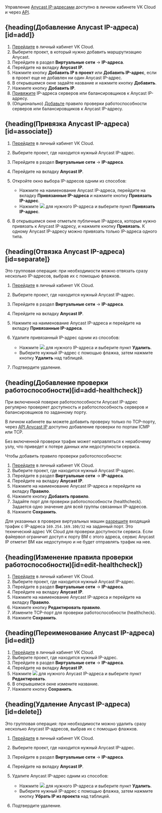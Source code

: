 Управление [Anycast IP-адресами](../../../concepts/ips-and-inet#anycast-ip) доступно в личном кабинете VK Cloud и через [API](/ru/tools-for-using-services/api/api-spec/api-anycast).

## {heading(Добавление Anycast IP-адреса)[id=add]}

1. [Перейдите](https://msk.cloud.vk.com/app/) в личный кабинет VK Cloud.
1. Выберите проект, в который нужно добавить маршрутизацию Anycast.
1. Перейдите в раздел **Виртуальные сети** → **IP-адреса**.
1. Перейдите на вкладку **Anycast IP**.
1. Нажмите кнопку **Добавить IP в проект** или **Добавить IP-адрес**, если в проект еще не добавлен ни один Anycast IP-адрес.
1. В открывшемся окне задайте название и нажмите кнопку **Добавить**.
1. Нажмите кнопку **Добавить IP**.
1. [Привяжите](#associate) IP-адреса серверов или балансировщиков к Anycast IP-адресу.
1. (Опционально) [Добавьте](#add-healthcheck) правило проверки работоспособности серверов или балансировщиков к Anycast IP-адресу.

## {heading(Привязка Anycast IP-адреса)[id=associate]}

1. [Перейдите](https://msk.cloud.vk.com/app/) в личный кабинет VK Cloud.
1. Выберите проект, где находится нужный Anycast IP-адрес.
1. Перейдите в раздел **Виртуальные сети** → **IP-адреса**.
1. Перейдите на вкладку **Anycast IP**.
1. Откройте окно выбора IP-адресов одним из способов:

   - Нажмите на наименование Anycast IP-адреса, перейдите на вкладку **Привязанные IP-адреса** и нажмите кнопку **Привязать IP-адрес**.
   - Нажмите ![ ](/ru/assets/more-icon.svg "inline") для нужного IP-адреса и выберите пункт **Привязать IP-адрес**.
1. В открывшемся окне отметьте публичные IP-адреса, которые нужно привязать к Anycast IP-адресу, и нажмите кнопку **Привязать**. К одному Anycast IP-адресу можно привязать только IP-адреса одного типа. 

## {heading(Отвязка Anycast IP-адреса)[id=separate]}

Это групповая операция: при необходимости можно отвязать сразу несколько IP-адресов, выбрав их с помощью флажков.

1. [Перейдите](https://msk.cloud.vk.com/app/) в личный кабинет VK Cloud.
1. Выберите проект, где находится нужный Anycast IP-адрес.
1. Перейдите в раздел **Виртуальные сети** → **IP-адреса**.
1. Перейдите на вкладку **Anycast IP**.
1. Нажмите на наименование Anycast IP-адреса и перейдите на вкладку **Привязанные IP-адреса**.
1. Удалите привязанный IP-адрес одним из способов:

   - Нажмите ![ ](/ru/assets/more-icon.svg "inline") для нужного IP-адреса и выберите пункт **Удалить**.
   - Выберите нужный IP-адрес с помощью флажка, затем нажмите кнопку **Удалить** над таблицей.
1. Подтвердите удаление.

## {heading(Добавление проверки работоспособности)[id=add-healthcheck]}

При включенной поверке работоспособности Anycast IP-адрес регулярно проверяет доступность и работоспособность серверов и балансировщиков по заданному порту. 

В личном кабинете вы можете добавить проверку только по TCP-порту, через [API Anycast IP](/ru/tools-for-using-services/api/api-spec/api-anycast) доступно добавление проверки по портам ICMP или TCP.

<warn>

Без включенной проверки трафик может направляться к нерабочему узлу, что приведет к потере данных или недоступности сервиса.

</warn>

Чтобы добавить правило проверки работоспособности:

1. [Перейдите](https://msk.cloud.vk.com/app/) в личный кабинет VK Cloud.
1. Выберите проект, где находится нужный Anycast IP-адрес.
1. Перейдите в раздел **Виртуальные сети** → **IP-адреса**.
1. Перейдите на вкладку **Anycast IP**.
1. Нажмите на наименование Anycast IP-адреса и перейдите на вкладку **Правило**.
1. Нажмите кнопку **Добавить правило**.
1. Задайте порт для проверки работоспособности (healthcheck). Задается одно значение для всей группы связанных IP-адресов.
1. Нажмите **Сохранить**.

Для указанных в проверке виртуальных машин [разрешите](../../secgroups) входящий трафик с IP-адреса `169.254.169.100/32` на заданный порт. Это технический адрес VK Cloud для проверки доступности сервиса. Если файервол ограничит доступ к порту ВМ с этого адреса, сервис Anycast IP отметит ВМ как недоступную и не будет отправлять трафик на нее. 


## {heading(Изменение правила проверки работоспособности)[id=edit-healthcheck]}

1. [Перейдите](https://msk.cloud.vk.com/app/) в личный кабинет VK Cloud.
1. Выберите проект, где находится нужный Anycast IP-адрес.
1. Перейдите в раздел **Виртуальные сети** → **IP-адреса**.
1. Перейдите на вкладку **Anycast IP**.
1. Нажмите на наименование Anycast IP-адреса и перейдите на вкладку **Правило**.
1. Нажмите кнопку **Редактировать правило**.
1. Измените TCP-порт для проверки работоспособности (healthcheck). 
1. Нажмите **Сохранить**.


## {heading(Переименование Anycast IP-адреса)[id=edit]}

1. [Перейдите](https://msk.cloud.vk.com/app/) в личный кабинет VK Cloud.
1. Выберите проект, где находится нужный IP-адрес.
1. Перейдите в раздел **Виртуальные сети** → **IP-адреса**.
1. Перейдите на вкладку **Anycast IP**.
1. Нажмите ![ ](/ru/assets/more-icon.svg "inline") для нужного Anycast IP-адреса и выберите пункт **Редактировать**.
1. В открывшемся окне измените название.
1. Нажмите кнопку **Сохранить**.

## {heading(Удаление Anycast IP-адреса)[id=delete]}

Это групповая операция: при необходимости можно удалить сразу несколько Anycast IP-адресов, выбрав их с помощью флажков.

1. [Перейдите](https://msk.cloud.vk.com/app/) в личный кабинет VK Cloud.
1. Выберите проект, где находится нужный Anycast IP-адрес.
1. Перейдите в раздел **Виртуальные сети** → **IP-адреса**.
1. Перейдите на вкладку **Anycast IP**.
1. Удалите Anycast IP-адрес одним из способов:

   - Нажмите ![ ](/ru/assets/more-icon.svg "inline") для нужного IP-адреса и выберите пункт **Удалить**.
   - Выберите нужный IP-адрес с помощью флажка, затем нажмите кнопку **Убрать IP из проекта** над таблицей.
1. Подтвердите удаление.